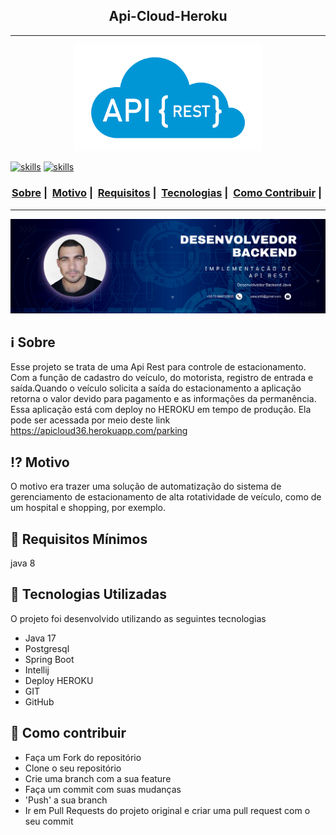 <h2 align="center">Api-Cloud-Heroku</h2>

___

<p align="center">
  <img src="https://github.com/Ualace36/dataImag/blob/main/apiLogo.png" width="300" heigth="300">
</p>

[![skills](https://img.shields.io/badge/Spring-6DB33F?style=for-the-badge&logo=spring&logoColor=white)](https://spring.io/projects/spring-boot/)
[![skills](https://img.shields.io/badge/Java-ED8B00?style=for-the-badge&logo=java&logoColor=white)](https://docs.oracle.com/en/java/)

<h3 align="center">
  <a href="#information_source-sobre">Sobre</a>&nbsp;|&nbsp;
  <a href="#interrobang-motivo">Motivo</a>&nbsp;|&nbsp;
  <a href="#seedling-requisitos-mínimos">Requisitos</a>&nbsp;|&nbsp;
  <a href="#rocket-tecnologias-utilizadas">Tecnologias</a>&nbsp;|&nbsp;
  <a href="#link-como-contribuir">Como Contribuir</a>&nbsp;|&nbsp;
</h3>

___

<img src="https://github.com/Ualace36/dataImag/blob/main/banner-linkedin.png" width="1200">

## :information_source: Sobre

Esse projeto se trata de uma Api Rest para controle de estacionamento. Com a função de cadastro do veículo, do motorista, registro de entrada e saída.Quando o veículo solicita a saída do estacionamento a aplicação retorna o valor devido para pagamento e as informações da permanência. Essa aplicação está com deploy no HEROKU em tempo de produção. Ela pode ser acessada por meio deste link https://apicloud36.herokuapp.com/parking

## :interrobang: Motivo

O motivo era trazer uma solução de automatização do sistema de gerenciamento de estacionamento de alta rotatividade de veículo, como de um hospital e shopping, por exemplo. 

## :seedling: Requisitos Mínimos

java 8

## :rocket: Tecnologias Utilizadas 

O projeto foi desenvolvido utilizando as seguintes tecnologias

- Java 17
- Postgresql
- Spring Boot
- Intellij
- Deploy HEROKU
- GIT
- GitHub

## :link: Como contribuir 

- Faça um Fork do repositório
- Clone o seu repositório
- Crie uma branch com a sua feature
- Faça um commit com suas mudanças
- 'Push' a sua branch
- Ir em Pull Requests do projeto original e criar uma pull request com o seu commit
